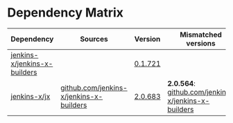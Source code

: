 # Dependency Matrix

Dependency | Sources | Version | Mismatched versions
---------- | ------- | ------- | -------------------
[jenkins-x/jenkins-x-builders](https://github.com/jenkins-x/jenkins-x-builders.git) |  | [0.1.721]() | 
[jenkins-x/jx](https://github.com/jenkins-x/jx.git) | [github.com/jenkins-x/jenkins-x-builders](https://github.com/jenkins-x/jenkins-x-builders) | [2.0.683](https://github.com/jenkins-x/jx/releases/tag/v2.0.683) | **2.0.564**: [github.com/jenkins-x/jenkins-x-builders](https://github.com/jenkins-x/jenkins-x-builders)
